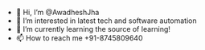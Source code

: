 - 👋 Hi, I’m @AwadheshJha
- 👀 I’m interested in latest tech and software automation
- 🌱 I’m currently learning the source of learning!
- 📫 How to reach me +91-8745809640

<!---
AwadheshJha/AwadheshJha is a ✨ special ✨ repository because its `README.md` (this file) appears on your GitHub profile.
You can click the Preview link to take a look at your changes.
--->
